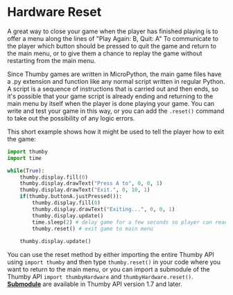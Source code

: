 # Hardware Reset

A great way to close your game when the player has finished playing is to offer a menu along the lines of "Play Again: B, Quit: A" To communicate to the player which button should be pressed to quit the game and return to the main menu, or to give them a chance to replay the game without restarting from the main menu. 

Since Thumby games are written in MicroPython, the main game files have a .py extension and function like any normal script written in regular Python. A script is a sequence of instructions that is carried out and then ends, so it's possible that your game script is already ending and returning to the main menu by itself when the player is done playing your game. You can write and test your game in this way, or you can add the `.reset()` command to take out the possibility of any logic errors. 

This short example shows how it might be used to tell the player how to exit the game: 

```py 
import thumby
import time

while(True):
    thumby.display.fill(0)
    thumby.display.drawText("Press A to", 0, 0, 1)
    thumby.display.drawText("Exit.", 0, 10, 1)
    if(thumby.buttonA.justPressed()):
        thumby.display.fill(0)
        thumby.display.drawText("Exiting...", 0, 0, 1)
        thumby.display.update()
        time.sleep(2) # delay game for a few seconds so player can read closing message
        thumby.reset() # exit game to main menu
        
    thumby.display.update()
```

You can use the reset method by either importing the entire Thumby API using `import thumby` and then type `thumby.reset()` in your code where you want to return to the main menu, or you can import a submodule of the Thumby API `import thumbyHardware` and `thumbyHardware.reset()`. [**Submodule**](/API/Get-Started/#submodules) are available in Thumby API version 1.7 and later.